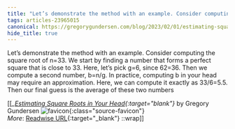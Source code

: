 ```yaml
---
title: "Let’s demonstrate the method with an example. Consider computing the ..."
tags: articles-23965015
canonical: https://gregorygundersen.com/blog/2023/02/01/estimating-square-roots/
hide_title: true
---
```


Let’s demonstrate the method with an example. Consider computing the square root of n=33. We start by finding a number that forms a perfect square that is close to 33. Here, let’s pick g=6, since 62=36. Then we compute a second number, b=n/g. In practice, computing b in your head may require an approximation. Here, we can compute it exactly as 33/6=5.5. Then our final guess is the average of these two numbers


[[<cite>_[Estimating Square Roots in Your Head](https://gregorygundersen.com/blog/2023/02/01/estimating-square-roots/){:target="_blank"}_</cite> by Gregory Gundersen ![favicon](https://s2.googleusercontent.com/s2/favicons?domain=gregorygundersen.com){:class="source-favicon"}<br>
_More_: [Readwise URL](https://readwise.io/open/468434421){:target="_blank"}
::wrap]]